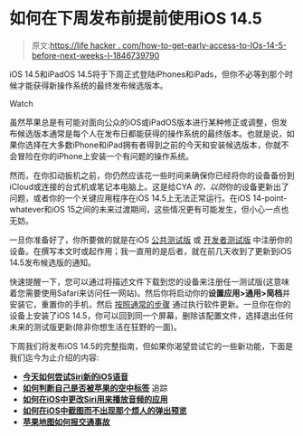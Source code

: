 # 如何在下周发布前提前使用iOS 14.5

> 原文:[https://life hacker . com/how-to-get-early-access-to-IOs-14-5-before-next-weeks-l-1846739790](https://lifehacker.com/how-to-get-early-access-to-ios-14-5-before-next-weeks-l-1846739790)

iOS 14.5和iPadOS 14.5将于下周正式登陆iPhones和iPads，但你不必等到那个时候才能获得新操作系统的最终发布候选版本。

Watch

虽然苹果总是有可能对面向公众的iOS或iPadOS版本进行某种修正或调整，但发布候选版本通常是每个人在发布日都能获得的操作系统的最终版本。也就是说，如果你选择在大多数iPhone和iPad拥有者得到之前的今天和安装候选版本，你就不会冒险在你的iPhone上安装一个有问题的操作系统。

然而，在你扣动扳机之前，你仍然应该花一些时间来确保你已经将你的设备备份到iCloud或连接的台式机或笔记本电脑上。这是给CYA *的，以防*你的设备更新出了问题，或者你的一个关键应用程序在iOS 14.5上无法正常运行。在iOS 14-point-whatever和iOS 15之间的未来过渡期间，这些情况更有可能发生，但小心一点也无妨。

一旦你准备好了，你所要做的就是在iOS [公共测试版](https://beta.apple.com/sp/betaprogram/) 或 [开发者测试版](https://betaprofiles.com/) 中注册你的设备。在撰写本文时或起作用；我一直用的是后者，就在前几天收到了更新到iOS 14.5发布候选版的通知。

快速提醒一下，您可以通过将描述文件下载到您的设备来注册任一测试版(这意味着您需要使用Safari来访问任一网站)。然后你将启动你的**设置应用>通用>简档**并安装它，重置你的手机，然后 [按照通常的步骤](https://lifehacker.com/how-to-update-your-iphone-and-all-your-apps-1843480748) 通过执行软件更新。一旦你在你的设备上安装了iOS 14.5，你可以回到同一个屏幕，删除该配置文件，选择退出任何未来的测试版更新(除非你想生活在狂野的一面)。

下周我们将发布iOS 14.5的完整指南，但如果你渴望尝试它的一些新功能，下面是我们迄今为止介绍的内容:

*   [**今天如何尝试Siri新的iOS语音**](https://lifehacker.com/how-to-try-siris-new-ios-voices-today-1846592621)
*   [**如何判断自己是否被苹果的空中标签**](https://lifehacker.com/how-to-tell-if-youre-being-tracked-by-apples-airtags-1846429685) 追踪
*   [**如何在iOS中更改Siri用来播放音频的应用**](https://lifehacker.com/how-to-change-your-default-music-player-in-ios-14-5-1846397128)
*   [**如何在iOS中截图而不出现那个烦人的弹出预览**](https://lifehacker.com/how-to-take-screenshots-in-ios-without-that-annoying-po-1846334944)
*   [**苹果地图如何报交通事故**](https://lifehacker.com/how-to-report-traffic-accidents-in-apple-maps-1846258444)